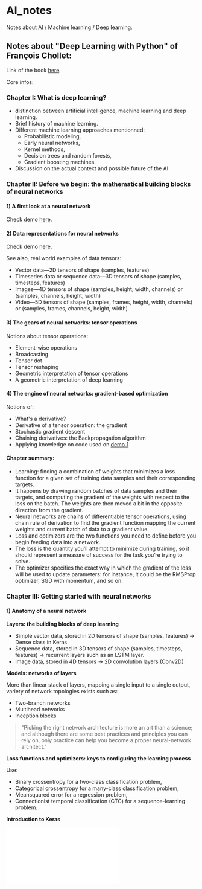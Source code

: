 # AI_notes
Notes about AI / Machine learning / Deep learning.

## Notes about "Deep Learning with Python" of François Chollet:

Link of the book [here](https://docs.google.com/viewer?a=v&pid=sites&srcid=dW10LmVkdS5wa3xzbmxwfGd4Ojc1ODc1ODY2OTZiOTUzOGQ).  

Core infos:

### Chapter I: What is deep learning?

* distinction between artificial intelligence, machine learning and deep learning.
* Brief history of machine learning.
* Different machine learning approaches mentionned:
    * Probabilistic modeling,
    * Early neural networks,
    * Kernel methods,
    * Decision trees and random forests,
    * Gradient boosting machines.
* Discussion on the actual context and possible future of the AI.

### Chapter II: Before we begin: the mathematical building blocks of neural networks

#### 1) A first look at a neural network

Check demo [here](demo_1.py).

#### 2) Data representations for neural networks

Check demo [here](demo_2.py).  

See also, real world examples of data tensors: 
* Vector data—2D tensors of shape (samples, features)
* Timeseries data or sequence data—3D tensors of shape (samples, timesteps, features)
* Images—4D tensors of shape (samples, height, width, channels) or (samples, channels, height, width)
* Video—5D tensors of shape (samples, frames, height, width, channels) or (samples, frames, channels, height, width)

#### 3) The gears of neural networks: tensor operations

Notions about tensor operations:
* Element-wise operations
* Broadcasting
* Tensor dot
* Tensor reshaping
* Geometric interpretation of tensor operations
* A geometric interpretation of deep learning

#### 4) The engine of neural networks: gradient-based optimization

Notions of:
* What's a derivative?
* Derivative of a tensor operation: the gradient
* Stochastic gradient descent
* Chaining derivatives: the Backpropagation algorithm
* Applying knowledge on code used on [demo 1](demo_1.py)

#### Chapter summary:

* Learning: finding a combination of weights that minimizes a loss function for a given set of training data samples and their corresponding targets.
* It happens by drawing random batches of data samples and their targets, and computing the gradient of the weights with respect to the loss on the batch. The weights are then moved a bit in the opposite direction from the gradient.
* Neural networks are chains of differentiable tensor operations, using chain rule of derivation to find the gradient function mapping the current weights and current batch of data to a gradient value.
* Loss and optimizers are the two functions you need to define before you begin feeding data into a network.
* The loss is the quantity you’ll attempt to minimize during training, so it should represent a measure of success for the task you’re trying to solve.
* The optimizer specifies the exact way in which the gradient of the loss will be used to update parameters: for instance, it could be the RMSProp optimizer, SGD with momentum, and so on.

### Chapter III: Getting started with neural networks

#### 1) Anatomy of a neural network

**Layers: the building blocks of deep learning**  

* Simple vector data, stored in 2D tensors of shape (samples, features) -> Dense class in Keras
* Sequence data, stored in 3D tensors of shape (samples, timesteps, features) -> recurrent layers such as an LSTM layer.
* Image data, stored in 4D tensors -> 2D convolution layers (Conv2D)

**Models: networks of layers**  

More than linear stack of layers, mapping a single input to a single output, variety of network topologies exists such as:
* Two-branch networks
* Multihead networks
* Inception blocks

> "Picking the right network architecture is more an art than a science; and although there are some best practices and principles you can rely on, only practice can help you become a proper neural-network architect."

**Loss functions and optimizers: keys to configuring the learning process**

Use:
* Binary crossentropy for a two-class classification problem,
* Categorical crossentropy for a many-class classification problem,
* Meansquared error for a regression problem,
* Connectionist temporal classification (CTC) for a sequence-learning problem.

**Introduction to Keras**

![tests](interest_chart.html)



